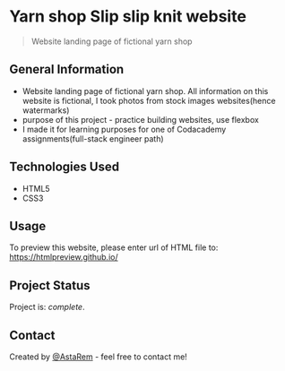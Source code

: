# Yarn shop Slip slip knit website
> Website landing page of fictional yarn shop


## General Information
- Website landing page of fictional yarn shop. All information on this website is fictional, I took photos from stock images websites(hence watermarks)
- purpose of this project - practice building websites, use flexbox
- I made it for learning purposes for one of Codacademy assignments(full-stack engineer path)


## Technologies Used
- HTML5
- CSS3

## Usage
To preview this website, please enter url of HTML file to:  
https://htmlpreview.github.io/



## Project Status
Project is:  _complete_.



## Contact
Created by [@AstaRem](https://github.com/AstaRem) - feel free to contact me!


